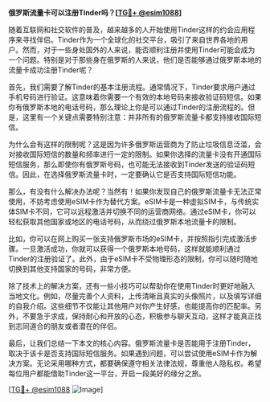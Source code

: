 **俄罗斯流量卡可以注册Tinder吗？[[TG💪+ @esim1088](https://t.me/s/esim1088)]**

随着互联网和社交软件的普及，越来越多的人开始使用Tinder这样的约会应用程序来寻找伴侣。Tinder作为一个全球化的社交平台，吸引了来自世界各地的用户。然而，对于一些身处国外的人来说，能否顺利注册并使用Tinder可能会成为一个问题。特别是对于那些身在俄罗斯的人来说，他们是否能够通过俄罗斯本地的流量卡成功注册Tinder呢？

首先，我们需要了解Tinder的基本注册流程。通常情况下，Tinder要求用户通过手机号码进行验证。这意味着你需要一个有效的本地号码来接收验证码短信。如果你有俄罗斯本地的电话号码，那么理论上你是可以通过Tinder的注册流程的。但是，这里有一个关键点需要特别注意：并非所有的俄罗斯流量卡都支持接收国际短信。

为什么会有这样的限制呢？这是因为许多俄罗斯运营商为了防止垃圾信息泛滥，会对接收国际短信的数量和频率进行一定的限制。如果你选择的流量卡没有开通国际短信服务，那么即使你有俄罗斯号码，也可能无法接收到Tinder发送的验证码短信。因此，在选择俄罗斯流量卡时，一定要确认它是否支持国际短信功能。

那么，有没有什么解决办法呢？当然有！如果你发现自己的俄罗斯流量卡无法正常使用，不妨考虑使用eSIM卡作为替代方案。eSIM卡是一种虚拟SIM卡，与传统实体SIM卡不同，它可以远程激活并切换不同的运营商网络。通过eSIM卡，你可以轻松获取其他国家或地区的电话号码，从而绕过俄罗斯本地流量卡的限制。

比如，你可以在网上购买一张支持俄罗斯市场的eSIM卡，并按照指引完成激活步骤。一旦激活成功，你就可以获得一个俄罗斯本地号码，这样就能顺利通过Tinder的注册验证了。此外，由于eSIM卡不受物理形态的限制，你可以随时随地切换到其他支持国家的号码，非常方便。

除了技术上的解决方案，还有一些小技巧可以帮助你在使用Tinder时更好地融入当地文化。例如，尽量完善个人资料，上传清晰且真实的头像照片，以及填写详细的自我介绍。这些细节不仅能让其他用户对你产生好感，也能提高你的匹配率。另外，不要急于求成，保持耐心和开放的心态，积极参与聊天互动，这样才能真正找到志同道合的朋友或者潜在的伴侣。

最后，让我们总结一下本文的核心内容。俄罗斯流量卡是否能用于注册Tinder，取决于该卡是否支持国际短信服务。如果遇到问题，可以尝试使用eSIM卡作为解决方案。无论采用哪种方式，都要确保遵守相关法律法规，尊重他人隐私权。希望每位用户都能借助Tinder这一平台，开启一段美好的缘分之旅。

[[TG💪+ @esim1088](https://t.me/s/esim1088) ![Image](https://i.postimg.cc/4NQfJmqS/Snipaste-2025-05-13-00-14-12.png)]